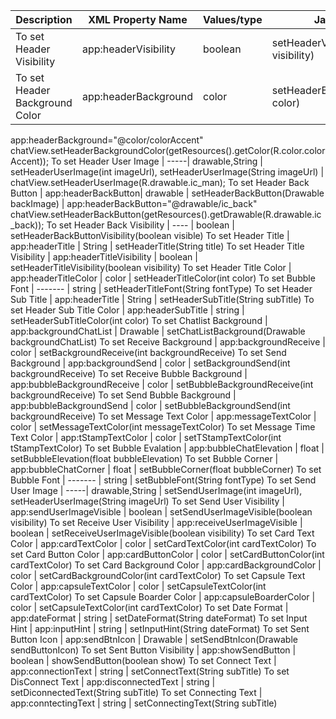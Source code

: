 

Description | XML Property Name | Values/type |  Java method |  Example
------------ | ------------- | ------------- | ------------- | -------------
To set Header Visibility | app:headerVisibility | boolean | setHeaderVisibility(boolean visibility) | app:headerVisibility="true" <br/> chatView.setHeaderVisibility(true);
To set Header Background Color | app:headerBackground| color | setHeaderBackgroundColor(int color) |
app:headerBackground="@color/colorAccent" <br/> chatView.setHeaderBackgroundColor(getResources().getColor(R.color.colorAccent));
To set Header User Image | -----| drawable,String | setHeaderUserImage(int imageUrl), setHeaderUserImage(String imageUrl) |
chatView.setHeaderUserImage(R.drawable.ic_man);
To set Header Back Button | app:headerBackButton| drawable | setHeaderBackButton(Drawable backImage) |
app:headerBackButton="@drawable/ic_back" <br/> chatView.setHeaderBackButton(getResources().getDrawable(R.drawable.ic_back));
To set Header Back Visibility | ---- | boolean | setHeaderBackButtonVisibility(boolean visible)
To set Header Title | app:headerTitle | String | setHeaderTitle(String title)
To set Header Title Visibility | app:headerTitleVisibility | boolean | setHeaderTitleVisibility(boolean visibility) 
To set Header Title Color | app:headerTitleColor | color | setHeaderTitleColor(int color)
To set Bubble Font | ------- | string |  setHeaderTitleFont(String fontType)
To set Header Sub Title | app:headerTitle | String | setHeaderSubTitle(String subTitle) 
To set Header Sub Title Color | app:headerSubTitle | string |  setHeaderSubTitleColor(int color)
To set Chatlist Background | app:backgroundChatList | Drawable |  setChatListBackground(Drawable backgroundChatList)
To set Receive Background | app:backgroundReceive | color |  setBackgroundReceive(int backgroundReceive)
To set Send Background | app:backgroundSend | color |  setBackgroundSend(int backgroundReceive)
To set Receive Bubble Background | app:bubbleBackgroundReceive | color |  setBubbleBackgroundReceive(int backgroundReceive)
To set Send Bubble Background | app:bubbleBackgroundSend | color |  setBubbleBackgroundSend(int backgroundReceive)
To set Message Text Color | app:messageTextColor | color |  setMessageTextColor(int messageTextColor)
To set Message Time Text Color | app:tStampTextColor | color |  setTStampTextColor(int tStampTextColor)
To set Bubble Evalation | app:bubbleChatElevation | float |  setBubbleElevation(float bubbleElevation)
To set Bubble Corner | app:bubbleChatCorner | float |  setBubbleCorner(float bubbleCorner)
To set Bubble Font | ------- | string |  setBubbleFont(String fontType)
To set Send User Image | -----| drawable,String | setSendUserImage(int imageUrl), setHeaderUserImage(String imageUrl)
To set Send User Visibility | app:sendUserImageVisible | boolean | setSendUserImageVisible(boolean visibility)
To set Receive User Visibility | app:receiveUserImageVisible | boolean | setReceiveUserImageVisible(boolean visibility)
To set Card Text Color | app:cardTextColor | color | setCardTextColor(int cardTextColor)
To set Card Button Color | app:cardButtonColor | color | setCardButtonColor(int cardTextColor)
To set Card Background Color | app:cardBackgroundColor | color | setCardBackgroundColor(int cardTextColor)
To set Capsule Text Color | app:capsuleTextColor | color | setCapsuleTextColor(int cardTextColor)
To set Capsule Boarder Color | app:capsuleBoarderColor | color | setCapsuleTextColor(int cardTextColor)
To set Date Format | app:dateFormat | string | setDateFormat(String dateFormat)
To set Input Hint | app:inputHint | string | setInputHint(String dateFormat)
To set Sent Button Icon  | app:sendBtnIcon | Drawable | setSendBtnIcon(Drawable sendButtonIcon)
To set Sent Button Visibility  | app:showSendButton | boolean | showSendButton(boolean show)
To set Connect Text  | app:connectionText | string | setConnectText(String subTitle) 
To set DisConnect Text  | app:disconnectedText | string | setDiconnectedText(String subTitle) 
To set Connecting Text  | app:conntectingText | string | setConnectingText(String subTitle) 


